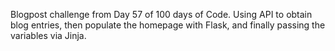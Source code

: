 Blogpost challenge from Day 57 of 100 days of Code.
Using API to obtain blog entries, then populate the homepage with Flask, and finally passing the variables via Jinja.
